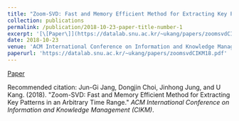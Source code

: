 ```yaml
---
title: "Zoom-SVD: Fast and Memory Efficient Method for Extracting Key Patterns in an Arbitrary Time Range"
collection: publications
permalink: /publication/2018-10-23-paper-title-number-1
excerpt: '[\[Paper\]](https://datalab.snu.ac.kr/~ukang/papers/zoomsvdCIKM18.pdf)'
date: 2018-10-23
venue: 'ACM International Conference on Information and Knowledge Management (CIKM)'
paperurl: 'https://datalab.snu.ac.kr/~ukang/papers/zoomsvdCIKM18.pdf'
---
```


[Paper](https://datalab.snu.ac.kr/~ukang/papers/zoomsvdCIKM18.pdf)

Recommended citation: Jun-Gi Jang, Dongjin Choi, Jinhong Jung, and U Kang. (2018). "Zoom-SVD: Fast and Memory Efficient Method for Extracting Key Patterns in an Arbitrary Time Range." <i>ACM International Conference on Information and Knowledge Management (CIKM)</i>.
